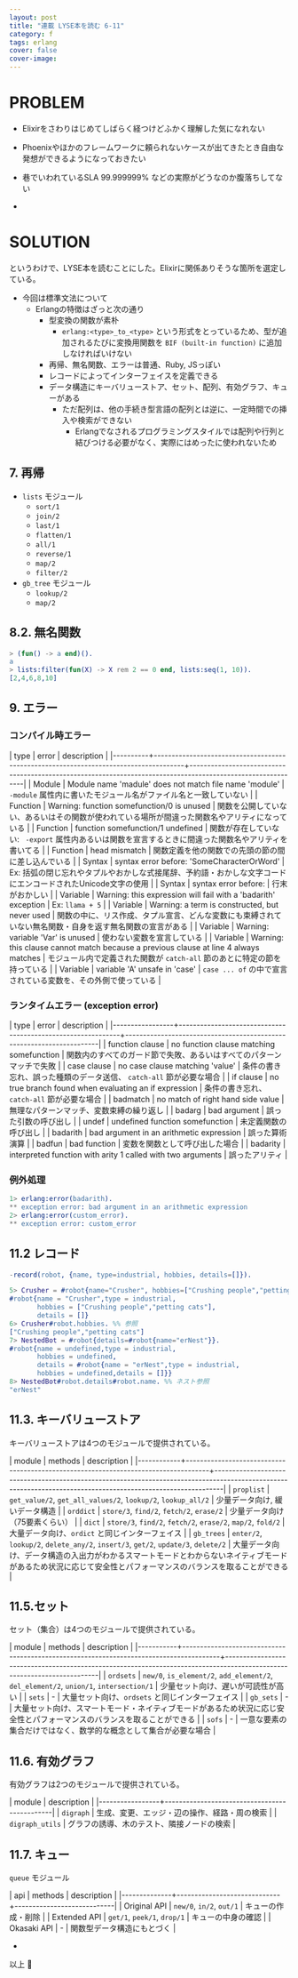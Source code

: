 ```yaml
---
layout: post
title: "連載 LYSE本を読む 6-11"
category: f
tags: erlang
cover: false
cover-image:
---
```


# PROBLEM
- Elixirをさわりはじめてしばらく経つけどふかく理解した気になれない
- Phoenixやほかのフレームワークに頼られないケースが出てきたとき自由な発想ができるようになっておきたい
- 巷でいわれているSLA 99.999999% などの実際がどうなのか腹落ちしてない

-

# SOLUTION
というわけで、LYSE本を読むことにした。Elixirに関係ありそうな箇所を選定している。

- 今回は標準文法について
    - Erlangの特徴はざっと次の通り
        - 型変換の関数が素朴
            - `erlang:<type>_to_<type>` という形式をとっているため、型が追加されるたびに変換用関数を `BIF (built-in function)` に追加しなければいけない
        - 再帰、無名関数、エラーは普通、Ruby, JSっぽい
        - レコードによってインターフェイスを定義できる
        - データ構造にキーバリューストア、セット、配列、有効グラフ、キューがある
            - ただ配列は、他の手続き型言語の配列とは逆に、一定時間での挿入や検索ができない
                - Erlangでなされるプログラミングスタイルでは配列や行列と結びつける必要がなく、実際にはめったに使われないため

## 7. 再帰
- `lists` モジュール
    - `sort/1`
    - `join/2`
    - `last/1`
    - `flatten/1`
    - `all/1`
    - `reverse/1`
    - `map/2`
    - `filter/2`
- `gb_tree` モジュール
    - `lookup/2`
    - `map/2`

## 8.2. 無名関数
```erlang
> (fun() -> a end)().
a
> lists:filter(fun(X) -> X rem 2 == 0 end, lists:seq(1, 10)).
[2,4,6,8,10]
```

## 9. エラー
### コンパイル時エラー

| type     | error                                                                                | description                                                                                                 |
|----------+--------------------------------------------------------------------------------------+-------------------------------------------------------------------------------------------------------------|
| Module   | Module name 'madule' does not match file name 'module'                               | `-module` 属性内に書いたモジュール名がファイル名と一致していない                                            |
| Function | Warning: function somefunction/0 is unused                                           | 関数を公開していない、あるいはその関数が使われている場所が間違った関数名やアリティになっている              |
| Function | function somefunction/1 undefined                                                    | 関数が存在していない: ` -export` 属性内あるいは関数を宣言するときに間違った関数名やアリティを書いてる       |
| Function | head mismatch                                                                        | 関数定義を他の関数での先頭の節の間に差し込んでいる                                                          |
| Syntax   | syntax error before: 'SomeCharacterOrWord'                                           | Ex: 括弧の閉じ忘れやタプルやおかしな式接尾辞、予約語・おかしな文字コードにエンコードされたUnicode文字の使用 |
| Syntax   | syntax error before:                                                                 | 行末がおかしい                                                                                              |
| Variable | Warning: this expression will fail with a 'badarith' exception                       | Ex: `llama + 5`                                                                                             |
| Variable | Warning: a term is constructed, but never used                                       | 関数の中に、リス作成、タプル宣言、どんな変数にも束縛されていない無名関数・自身を返す無名関数の宣言がある    |
| Variable | Warning: variable 'Var' is unused                                                    | 使わない変数を宣言している                                                                                  |
| Variable | Warning: this clause cannot match because a previous clause at line 4 always matches | モジュール内で定義された関数が `catch-all` 節のあとに特定の節を持っている                                   |
| Variable | variable 'A' unsafe in 'case'                                                        | `case ... of` の中で宣言されている変数を、その外側で使っている                                              |

### ランタイムエラー (exception error)

| type            | error                                                       | description                                                          |
|-----------------+-------------------------------------------------------------+----------------------------------------------------------------------|
| function clause | no function clause matching somefunction                    | 関数内のすべてのガード節で失敗、あるいはすべてのパターンマッチで失敗 |
| case clause     | no case clause matching 'value'                             | 条件の書き忘れ、誤った種類のデータ送信、 `catch-all` 節が必要な場合  |
| if clause       | no true branch found when evaluating an if expression       | 条件の書き忘れ、 `catch-all` 節が必要な場合                          |
| badmatch        | no match of right hand side value                           | 無理なパターンマッチ、変数束縛の繰り返し                             |
| badarg          | bad argument                                                | 誤った引数の呼び出し                                                 |
| undef           | undefined function somefunction                             | 未定義関数の呼び出し                                                 |
| badarith        | bad argument in an arithmetic expression                    | 誤った算術演算                                                       |
| badfun          | bad function                                                | 変数を関数として呼び出した場合                                       |
| badarity        | interpreted function with arity 1 called with two arguments | 誤ったアリティ                                                       |

### 例外処理
```erlang
1> erlang:error(badarith).
** exception error: bad argument in an arithmetic expression
2> erlang:error(custom_error).
** exception error: custom_error
```

## 11.2 レコード
```erlang
-record(robot, {name, type=industrial, hobbies, details=[]}).
```

```erlang
5> Crusher = #robot{name="Crusher", hobbies=["Crushing people","petting cats"]}.
#robot{name = "Crusher",type = industrial,
       hobbies = ["Crushing people","petting cats"],
       details = []}
6> Crusher#robot.hobbies. %% 参照
["Crushing people","petting cats"]
7> NestedBot = #robot{details=#robot{name="erNest"}}.
#robot{name = undefined,type = industrial,
       hobbies = undefined,
       details = #robot{name = "erNest",type = industrial,
       hobbies = undefined,details = []}}
8> NestedBot#robot.details#robot.name. %% ネスト参照
"erNest"
```

## 11.3. キーバリューストア
キーバリューストアは4つのモジュールで提供されている。

| module     | methods                                                                            | description                                                                                                                                                  |
|------------+------------------------------------------------------------------------------------+--------------------------------------------------------------------------------------------------------------------------------------------------------------|
| `proplist` | `get_value/2`, `get_all_values/2`, `lookup/2`, `lookup_all/2`                      | 少量データ向け, 緩いデータ構造                                                                                                                               |
| `orddict`  | `store/3`, `find/2`, `fetch/2`, `erase/2`                                          | 少量データ向け（75要素くらい）                                                                                                                               |
| `dict`     | `store/3`, `find/2`, `fetch/2`, `erase/2`, `map/2`, `fold/2`                       | 大量データ向け、`ordict` と同じインターフェイス                                                                                                              |
| `gb_trees` | `enter/2`, `lookup/2`, `delete_any/2`, `insert/3`, `get/2`, `update/3`, `delete/2` | 大量データ向け、データ構造の入出力がわかるスマートモードとわからないネイティブモードがあるため状況に応じて安全性とパフォーマンスのバランスを取ることができる |

## 11.5.セット
セット（集合）は4つのモジュールで提供されている。

| module    | methods                                                                                | description                                                                                                            |
|-----------+----------------------------------------------------------------------------------------+------------------------------------------------------------------------------------------------------------------------|
| `ordsets` | `new/0`, `is_element/2`, `add_element/2`, `del_element/2`, `union/1`, `intersection/1` | 少量セット向け、遅いが可読性が高い                                                                                     |
| `sets`    | -                                                                                      | 大量セット向け、`ordsets` と同じインターフェイス                                                                       |
| `gb_sets` | -                                                                                      | 大量セット向け、スマートモード・ネイティブモードがあるため状況に応じ安全性とパフォーマンスのバランスを取ることができる |
| `sofs`    | -                                                                                      | 一意な要素の集合だけではなく、数学的な概念として集合が必要な場合                                                       |

## 11.6. 有効グラフ
有効グラフは2つのモジュールで提供されている。

| module          | description                                  |
|-----------------+----------------------------------------------|
| `digraph`       | 生成、変更、エッジ・辺の操作、経路・周の検索 |
| `digraph_utils` | グラフの誘導、木のテスト、隣接ノードの検索   |

## 11.7. キュー
`queue` モジュール

| api          | methods                     | description                |
|--------------+-----------------------------+----------------------------|
| Original API | `new/0`, `in/2`, `out/1`    | キューの作成・削除         |
| Extended API | `get/1`, `peek/1`, `drop/1` | キューの中身の確認         |
| Okasaki API  | -                           | 関数型データ構造にもとづく |


-

以上 :construction_worker:

